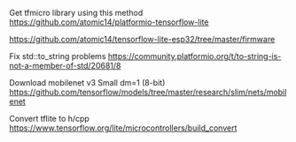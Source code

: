 Get tfmicro library using this method
https://github.com/atomic14/platformio-tensorflow-lite

https://github.com/atomic14/tensorflow-lite-esp32/tree/master/firmware

Fix std::to_string problems
https://community.platformio.org/t/to-string-is-not-a-member-of-std/20681/8

Download mobilenet v3 Small dm=1 (8-bit)
https://github.com/tensorflow/models/tree/master/research/slim/nets/mobilenet

Convert tflite to h/cpp
https://www.tensorflow.org/lite/microcontrollers/build_convert

